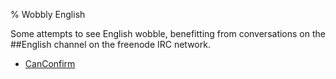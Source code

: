 % Wobbly English

Some attempts to see English wobble, benefitting from conversations on the ##English channel on the freenode IRC network.

* [CanConfirm](CanConfirm.html)
